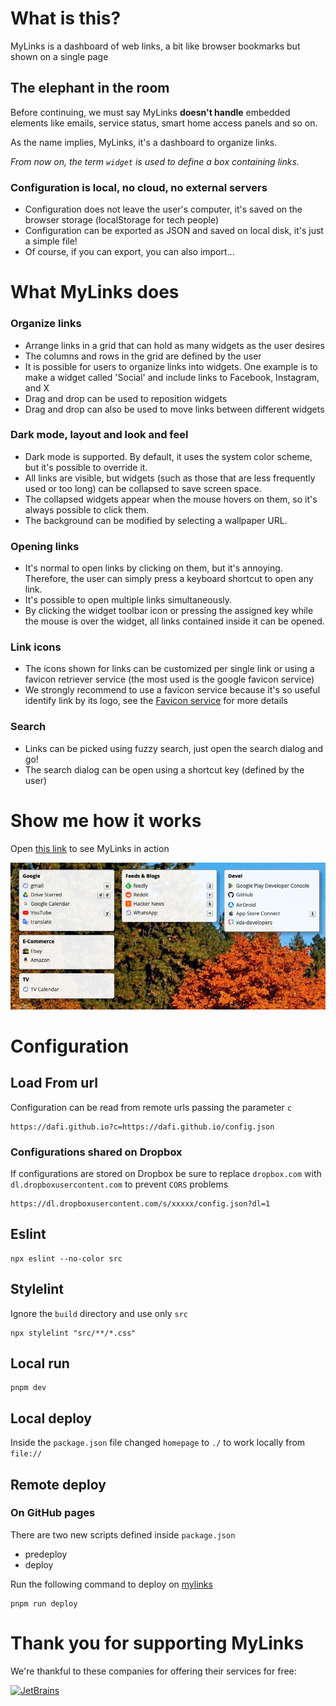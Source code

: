 # What is this?

MyLinks is a dashboard of web links, a bit like browser bookmarks but shown on a single page

## The elephant in the room

Before continuing, we must say MyLinks **doesn't handle** embedded elements like emails, service status, smart home access panels and so on.

As the name implies, MyLinks, it's a dashboard to organize links.

*From now on, the term `widget` is used to define a box containing links.*

### Configuration is local, no cloud, no external servers

- Configuration does not leave the user's computer, it's saved on the browser storage (localStorage for tech people)
- Configuration can be exported as JSON and saved on local disk, it's just a simple file!
- Of course, if you can export, you can also import...

# What MyLinks does

### Organize links

- Arrange links in a grid that can hold as many widgets as the user desires
- The columns and rows in the grid are defined by the user
- It is possible for users to organize links into widgets. One example is to make a widget called 'Social' and include links to Facebook, Instagram, and X
- Drag and drop can be used to reposition widgets
- Drag and drop can also be used to move links between different widgets

### Dark mode, layout and look and feel

- Dark mode is supported. By default, it uses the system color scheme, but it's possible to override it.
- All links are visible, but widgets (such as those that are less frequently used or too long) can be collapsed to save screen space.
- The collapsed widgets appear when the mouse hovers on them, so it's always possible to click them.
- The background can be modified by selecting a wallpaper URL.

### Opening links

- It's normal to open links by clicking on them, but it's annoying. Therefore, the user can simply press a keyboard shortcut to open any link.
- It's possible to open multiple links simultaneously.
- By clicking the widget toolbar icon or pressing the assigned key while the mouse is over the widget, all links contained inside it can be opened.


### Link icons

- The icons shown for links can be customized per single link or using a favicon retriever service (the most used is the google favicon service)
- We strongly recommend to use a favicon service because it's so useful identify link by its logo, see the [Favicon service](favicon_service.md) for more details


### Search

- Links can be picked using fuzzy search, just open the search dialog and go!
- The search dialog can be open using a shortcut key (defined by the user)



# Show me how it works

Open [this link](https://dafi.github.io/mylinks/?c=https://gist.githubusercontent.com/dafi/8442bdbe932c22426bb4a383077a6802/raw) to see MyLinks in action

![](doc/mylinks.png)

# Configuration

## Load From url

Configuration can be read from remote urls passing the parameter `c`

    https://dafi.github.io?c=https://dafi.github.io/config.json

### Configurations shared on Dropbox

If configurations are stored on Dropbox be sure to replace `dropbox.com` with `dl.dropboxusercontent.com` to prevent `CORS` problems

    https://dl.dropboxusercontent.com/s/xxxxx/config.json?dl=1

## Eslint

    npx eslint --no-color src

## Stylelint

Ignore the `build` directory and use only `src`

    npx stylelint "src/**/*.css"

## Local run

    pnpm dev
    
## Local deploy

Inside the `package.json` file changed `homepage` to `./` to work locally from `file://`

## Remote deploy

### On GitHub pages

There are two new scripts defined inside `package.json`

- predeploy
- deploy

Run the following command to deploy on [mylinks](https://dafi.github.io/mylinks/)

	pnpm run deploy


# Thank you for supporting MyLinks

We're thankful to these companies for offering their services for free:

<p><a href="https://jb.gg/OpenSourceSupport"><img src="https://images.opencollective.com/jetbrains/eb04ddc/logo.png" alt="JetBrains" height="64"></a>
